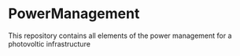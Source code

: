 # PowerManagement
This repository contains all elements of the power management for a photovoltic infrastructure
